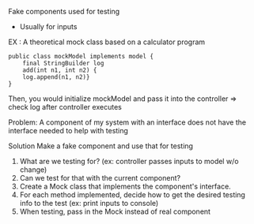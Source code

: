 Fake components used for testing
- Usually for inputs 

EX : 
A theoretical mock class based on a calculator program
```
public class mockModel implements model {
	final StringBuilder log
	add(int n1, int n2) {
	log.append(n1, n2)}
}
```

Then, you would initialize mockModel and pass it into the controller =>
check log after controller executes


Problem: A component of my system with an interface does not have the interface needed to help with testing

Solution Make a fake component and use that for testing

1) What are we testing for? (ex: controller passes inputs to model w/o change) 
2) Can we test for that with the current component?
3) Create a Mock class that implements the component's interface.
4) For each method implemented, decide how to get the desired testing info to the test (ex: print inputs to console)
5) When testing, pass in the Mock instead of real component
